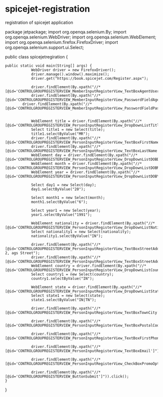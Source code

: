 # spicejet-registration
registration of spicejet application

package jetpackage;
import org.openqa.selenium.By;
import org.openqa.selenium.WebDriver;
import org.openqa.selenium.WebElement;
import org.openqa.selenium.firefox.FirefoxDriver;
import org.openqa.selenium.support.ui.Select;


public class spicejetregiration {

	
	public static void main(String[] args) {
				WebDriver driver = new FirefoxDriver();
				driver.manage().window().maximize();
				driver.get("https://book.spicejet.com/Register.aspx");
				
				driver.findElement(By.xpath("//*[@id='CONTROLGROUPREGISTERVIEW_MemberInputRegisterView_TextBoxAgentUserName']")).sendKeys("Ramesh_123");
				driver.findElement(By.xpath("//*[@id='CONTROLGROUPREGISTERVIEW_MemberInputRegisterView_PasswordFieldAgentPassword']")).sendKeys("Ramesh9966");
		    driver.findElement(By.xpath("//*[@id='CONTROLGROUPREGISTERVIEW_MemberInputRegisterView_PasswordFieldPasswordConfirm']")).sendKeys("Ramesh9966");
				

				WebElement title = driver.findElement(By.xpath("//*[@id='CONTROLGROUPREGISTERVIEW_PersonInputRegisterView_DropDownListTitle']"));
				Select title1 = new Select(title);
				title1.selectByValue("MR");
				driver.findElement(By.xpath("//*[@id='CONTROLGROUPREGISTERVIEW_PersonInputRegisterView_TextBoxFirstName']")).sendKeys("Ramesh");
				driver.findElement(By.xpath("//*[@id='CONTROLGROUPREGISTERVIEW_PersonInputRegisterView_TextBoxLastName']")).sendKeys("ch");
				WebElement day = driver.findElement(By.xpath("//*[@id='CONTROLGROUPREGISTERVIEW_PersonInputRegisterView_DropDownListDOBDay']"));
				WebElement month = driver.findElement(By.xpath("//*[@id='CONTROLGROUPREGISTERVIEW_PersonInputRegisterView_DropDownListDOBMonth']"));
				WebElement year = driver.findElement(By.xpath("//*[@id='CONTROLGROUPREGISTERVIEW_PersonInputRegisterView_DropDownListDOBYear']"));
				
				Select day1 = new Select(day);
				day1.selectByValue("20");
				
				Select month1 = new Select(month);
				month1.selectByValue("6");
				
				Select year1 = new Select(year);
				year1.selectByValue("1991");
				
				WebElement nationality = driver.findElement(By.xpath("//*[@id='CONTROLGROUPREGISTERVIEW_PersonInputRegisterView_DropDownListNationality']"));
				Select nationality1 = new Select(nationality);
				nationality1.selectByValue("IN");
				
				driver.findElement(By.xpath("//*[@id='CONTROLGROUPREGISTERVIEW_PersonInputRegisterView_TextBoxStreetAddress1']")).sendKeys("No-2, ags Street");
				driver.findElement(By.xpath("//*[@id='CONTROLGROUPREGISTERVIEW_PersonInputRegisterView_TextBoxStreetAddress2']")).sendKeys("velachery");
				WebElement country = driver.findElement(By.xpath("//*[@id='CONTROLGROUPREGISTERVIEW_PersonInputRegisterView_DropDownListCountry']"));
				Select country1 = new Select(country);
				country1.selectByValue("IN");
				
				WebElement state = driver.findElement(By.xpath("//*[@id='CONTROLGROUPREGISTERVIEW_PersonInputRegisterView_DropDownListState']"));
				Select state1 = new Select(state);
				state1.selectByValue("IN|TN");
					
				driver.findElement(By.xpath("//*[@id='CONTROLGROUPREGISTERVIEW_PersonInputRegisterView_TextBoxTownCity']")).sendKeys("Chennai");
				
				driver.findElement(By.xpath("//*[@id='CONTROLGROUPREGISTERVIEW_PersonInputRegisterView_TextBoxPostalCode']")).sendKeys("600064");
	
				driver.findElement(By.xpath("//*[@id='CONTROLGROUPREGISTERVIEW_PersonInputRegisterView_TextBoxFirstPhone']")).sendKeys("9966417427");
			
				driver.findElement(By.xpath("//*[@id='CONTROLGROUPREGISTERVIEW_PersonInputRegisterView_TextBoxEmail']")).sendKeys("chittarurameshbabu@gmail.com");
				
				driver.findElement(By.xpath("//*[@id='CONTROLGROUPREGISTERVIEW_PersonInputRegisterView_CheckBoxPromoOpt']")).click();
								
				driver.findElement(By.xpath("//*[@id='CONTROLGROUPREGISTERVIEW_ButtonSubmit']")).click();
	}
}
						
				

				
				
		
